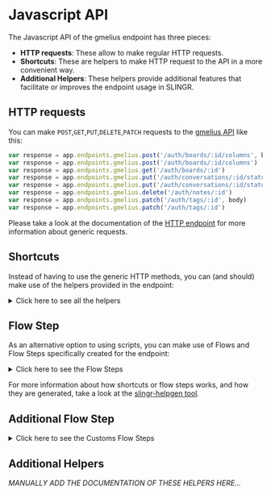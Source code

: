 # Javascript API

The Javascript API of the gmelius endpoint has three pieces:

- **HTTP requests**: These allow to make regular HTTP requests.
- **Shortcuts**: These are helpers to make HTTP request to the API in a more convenient way.
- **Additional Helpers**: These helpers provide additional features that facilitate or improves the endpoint usage in SLINGR.

## HTTP requests
You can make `POST`,`GET`,`PUT`,`DELETE`,`PATCH` requests to the [gmelius API](API_URL_HERE) like this:
```javascript
var response = app.endpoints.gmelius.post('/auth/boards/:id/columns', body)
var response = app.endpoints.gmelius.post('/auth/boards/:id/columns')
var response = app.endpoints.gmelius.get('/auth/boards/:id')
var response = app.endpoints.gmelius.put('/auth/conversations/:id/status', body)
var response = app.endpoints.gmelius.put('/auth/conversations/:id/status')
var response = app.endpoints.gmelius.delete('/auth/notes/:id')
var response = app.endpoints.gmelius.patch('/auth/tags/:id', body)
var response = app.endpoints.gmelius.patch('/auth/tags/:id')
```

Please take a look at the documentation of the [HTTP endpoint](https://github.com/slingr-stack/http-endpoint#javascript-api)
for more information about generic requests.

## Shortcuts

Instead of having to use the generic HTTP methods, you can (and should) make use of the helpers provided in the endpoint:
<details>
    <summary>Click here to see all the helpers</summary>

<br>

* API URL: '/token/introspection'
* HTTP Method: 'POST'
```javascript
app.endpoints.gmelius.token.introspection.post(bod)
```
---
* API URL: '/token/revocation'
* HTTP Method: 'POST'
```javascript
app.endpoints.gmelius.token.revocation.post(bod)
```
---
* API URL: '/auth/boards'
* HTTP Method: 'POST'
```javascript
app.endpoints.gmelius.boards.post(bod)
```
---
* API URL: '/auth/boards/:id/columns'
* HTTP Method: 'POST'
```javascript
app.endpoints.gmelius.boards.columns.post(id, bod)
```
---
* API URL: '/auth/boards/cards'
* HTTP Method: 'POST'
```javascript
app.endpoints.gmelius.boards.cards.post(bod)
```
---
* API URL: '/auth/boards/cards/:id/tags'
* HTTP Method: 'POST'
```javascript
app.endpoints.gmelius.boards.cards.tags.post(id, bod)
```
---
* API URL: '/auth/conversations/:id/notes'
* HTTP Method: 'POST'
```javascript
app.endpoints.gmelius.conversations.notes.post(id, bod)
```
---
* API URL: '/auth/conversations/:id/reply'
* HTTP Method: 'POST'
```javascript
app.endpoints.gmelius.conversations.reply.post(id, bod)
```
---
* API URL: '/auth/conversations/:id/tags'
* HTTP Method: 'POST'
```javascript
app.endpoints.gmelius.conversations.tags.post(id, bod)
```
---
* API URL: '/auth/sequences/enroll/:id'
* HTTP Method: 'POST'
```javascript
app.endpoints.gmelius.sequences.enroll.post(id, bod)
```
---
* API URL: '/auth/notes'
* HTTP Method: 'POST'
```javascript
app.endpoints.gmelius.notes.post(bod)
```
---
* API URL: '/auth/webhooks'
* HTTP Method: 'POST'
```javascript
app.endpoints.gmelius.webhooks.post(bod)
```
---
* API URL: '/me'
* HTTP Method: 'GET'
```javascript
app.endpoints.gmelius.me.get()
```
---
* API URL: '/auth/boards'
* HTTP Method: 'GET'
```javascript
app.endpoints.gmelius.boards.get()
```
---
* API URL: '/auth/boards/:id'
* HTTP Method: 'GET'
```javascript
app.endpoints.gmelius.boards.get(i)
```
---
* API URL: '/auth/boards/:id/columns'
* HTTP Method: 'GET'
```javascript
app.endpoints.gmelius.boards.columns.get(i)
```
---
* API URL: '/auth/boards/columns/:id'
* HTTP Method: 'GET'
```javascript
app.endpoints.gmelius.columns.get(i)
```
---
* API URL: '/auth/boards/:id/cards'
* HTTP Method: 'GET'
```javascript
app.endpoints.gmelius.boards.cards.get(i)
```
---
* API URL: '/auth/boards/cards/:id'
* HTTP Method: 'GET'
```javascript
app.endpoints.gmelius.cards.get(i)
```
---
* API URL: '/auth/sharedfolders'
* HTTP Method: 'GET'
```javascript
app.endpoints.gmelius.sharedfolders.get()
```
---
* API URL: '/auth/sharedfolders/:id'
* HTTP Method: 'GET'
```javascript
app.endpoints.gmelius.sharedfolders.get(i)
```
---
* API URL: '/auth/sharedfolders/:id/conversations'
* HTTP Method: 'GET'
```javascript
app.endpoints.gmelius.sharedfolders.conversations.get(i)
```
---
* API URL: '/auth/conversations/:id'
* HTTP Method: 'GET'
```javascript
app.endpoints.gmelius.conversations.get(i)
```
---
* API URL: '/auth/sequences'
* HTTP Method: 'GET'
```javascript
app.endpoints.gmelius.sequences.get()
```
---
* API URL: '/auth/sequences/:id'
* HTTP Method: 'GET'
```javascript
app.endpoints.gmelius.sequences.get(i)
```
---
* API URL: '/auth/webhooks'
* HTTP Method: 'GET'
```javascript
app.endpoints.gmelius.webhooks.get()
```
---
* API URL: '/auth/webhooks/:id'
* HTTP Method: 'GET'
```javascript
app.endpoints.gmelius.webhooks.get(i)
```
---
* API URL: '/auth/events'
* HTTP Method: 'GET'
```javascript
app.endpoints.gmelius.events.get()
```
---
* API URL: '/auth/boards/:id'
* HTTP Method: 'PUT'
```javascript
app.endpoints.gmelius.boards.put(id, bod)
```
---
* API URL: '/auth/conversations/:id/assignee'
* HTTP Method: 'PUT'
```javascript
app.endpoints.gmelius.conversations.assignee.put(id, bod)
```
---
* API URL: '/auth/conversations/:id/status'
* HTTP Method: 'PUT'
```javascript
app.endpoints.gmelius.conversations.status.put(id, bod)
```
---
* API URL: '/auth/notes/:id'
* HTTP Method: 'PUT'
```javascript
app.endpoints.gmelius.notes.put(id, bod)
```
---
* API URL: '/auth/boards/:id'
* HTTP Method: 'DELETE'
```javascript
app.endpoints.gmelius.boards.delete(i)
```
---
* API URL: '/auth/boards/columns/:id'
* HTTP Method: 'DELETE'
```javascript
app.endpoints.gmelius.boards.columns.delete(i)
```
---
* API URL: '/auth/boards/cards/:id'
* HTTP Method: 'DELETE'
```javascript
app.endpoints.gmelius.boards.cards.delete(i)
```
---
* API URL: '/auth/boards/cards/:id/tags/:tagId'
* HTTP Method: 'DELETE'
```javascript
app.endpoints.gmelius.boards.cards.tags.delete(id, tagI)
```
---
* API URL: '/auth/sequences/disenroll/:id'
* HTTP Method: 'DELETE'
```javascript
app.endpoints.gmelius.sequences.disenroll.delete(i)
```
---
* API URL: '/auth/notes/:id'
* HTTP Method: 'DELETE'
```javascript
app.endpoints.gmelius.notes.delete(i)
```
---
* API URL: '/auth/webhooks/:id'
* HTTP Method: 'DELETE'
```javascript
app.endpoints.gmelius.webhooks.delete(i)
```
---
* API URL: '/auth/boards/columns/:id'
* HTTP Method: 'PATCH'
```javascript
app.endpoints.gmelius.boards.columns.patch(id, bod)
```
---
* API URL: '/auth/boards/cards/:id'
* HTTP Method: 'PATCH'
```javascript
app.endpoints.gmelius.boards.cards.patch(id, bod)
```
---
* API URL: '/auth/tags/:id'
* HTTP Method: 'PATCH'
```javascript
app.endpoints.gmelius.tags.patch(id, bod)
```
---

</details>
    
## Flow Step

As an alternative option to using scripts, you can make use of Flows and Flow Steps specifically created for the endpoint: 
<details>
    <summary>Click here to see the Flow Steps</summary>

<br>



### Generic Flow Step

Generic flow step for full use of the entire endpoint and its services.

<h3>Inputs</h3>

<table>
    <thead>
    <tr>
        <th>Label</th>
        <th>Type</th>
        <th>Required</th>
        <th>Default</th>
        <th>Visibility</th>
        <th>Description</th>
    </tr>
    </thead>
    <tbody>
    <tr>
        <td>URL (Method)</td>
        <td>choice</td>
        <td>yes</td>
        <td> - </td>
        <td>Always</td>
        <td>
            This is the http method to be used against the endpoint. <br>
            Possible values are: <br>
            <i><strong>POST,GET,PUT,DELETE,PATCH</strong></i>
        </td>
    </tr>
    <tr>
        <td>URL (Path)</td>
        <td>choice</td>
        <td>yes</td>
        <td> - </td>
        <td>Always</td>
        <td>
            The url to which this endpoint will send the request. This is the exact service to which the http request will be made. <br>
            Possible values are: <br>
            <i><strong>/token/introspection<br>/token/revocation<br>/auth/boards<br>/auth/boards/{id}/columns<br>/auth/boards/cards<br>/auth/boards/cards/{id}/tags<br>/auth/conversations/{id}/notes<br>/auth/conversations/{id}/reply<br>/auth/conversations/{id}/tags<br>/auth/sequences/enroll/{id}<br>/auth/notes<br>/auth/webhooks<br>/me<br>/auth/boards<br>/auth/boards/{id}<br>/auth/boards/{id}/columns<br>/auth/boards/columns/{id}<br>/auth/boards/{id}/cards<br>/auth/boards/cards/{id}<br>/auth/sharedfolders<br>/auth/sharedfolders/{id}<br>/auth/sharedfolders/{id}/conversations<br>/auth/conversations/{id}<br>/auth/sequences<br>/auth/sequences/{id}<br>/auth/webhooks<br>/auth/webhooks/{id}<br>/auth/events<br>/auth/boards/{id}<br>/auth/conversations/{id}/assignee<br>/auth/conversations/{id}/status<br>/auth/notes/{id}<br>/auth/boards/{id}<br>/auth/boards/columns/{id}<br>/auth/boards/cards/{id}<br>/auth/boards/cards/{id}/tags/{tagId}<br>/auth/sequences/disenroll/{id}<br>/auth/notes/{id}<br>/auth/webhooks/{id}<br>/auth/boards/columns/{id}<br>/auth/boards/cards/{id}<br>/auth/tags/{id}<br></strong></i>
        </td>
    </tr>
    <tr>
        <td>Headers</td>
        <td>keyValue</td>
        <td>no</td>
        <td> - </td>
        <td>Always</td>
        <td>
            Used when you want to have a custom http header for the request.
        </td>
    </tr>
    <tr>
        <td>Query Params</td>
        <td>keyValue</td>
        <td>no</td>
        <td> - </td>
        <td>Always</td>
        <td>
            Used when you want to have a custom query params for the http call.
        </td>
    </tr>
    <tr>
        <td>Body</td>
        <td>json</td>
        <td>no</td>
        <td> - </td>
        <td>Always</td>
        <td>
            A payload of data can be sent to the server in the body of the request.
        </td>
    </tr>
    <tr>
        <td>Event</td>
        <td>dropDown</td>
        <td>no</td>
        <td> - </td>
        <td>Always</td>
        <td>
            Used to define event after the call. <br>
            Possible values are: <br>
            File Downloaded
        </td>
    </tr>
    <tr>
        <td>Override Settings</td>
        <td>boolean</td>
        <td>no</td>
        <td> false </td>
        <td>Always</td>
        <td></td>
    </tr>
    <tr>
        <td>Follow Redirect</td>
        <td>boolean</td>
        <td>no</td>
        <td> false </td>
        <td> overrideSettings </td>
        <td>Indicates that the resource has to be downloaded into a file instead of returning it in the response.</td>
    </tr>
    <tr>
        <td>Download</td>
        <td>boolean</td>
        <td>no</td>
        <td> false </td>
        <td> overrideSettings </td>
        <td>If true the method won't return until the file has been downloaded, and it will return all the information of the file.</td>
    </tr>
    <tr>
        <td>File name</td>
        <td>text</td>
        <td>no</td>
        <td></td>
        <td> overrideSettings </td>
        <td>If provided, the file will be stored with this name. If empty the file name will be calculated from the URL.</td>
    </tr>
    <tr>
        <td>Full response</td>
        <td> boolean </td>
        <td>no</td>
        <td> false </td>
        <td> overrideSettings </td>
        <td>Include extended information about response</td>
    </tr>
    <tr>
        <td>Connection Timeout</td>
        <td> number </td>
        <td>no</td>
        <td> 5000 </td>
        <td> overrideSettings </td>
        <td>Connect timeout interval, in milliseconds (0 = infinity).</td>
    </tr>
    <tr>
        <td>Read Timeout</td>
        <td> number </td>
        <td>no</td>
        <td> 60000 </td>
        <td> overrideSettings </td>
        <td>Read timeout interval, in milliseconds (0 = infinity).</td>
    </tr>
    </tbody>
</table>

<h3>Outputs</h3>

<table>
    <thead>
    <tr>
        <th>Name</th>
        <th>Type</th>
        <th>Description</th>
    </tr>
    </thead>
    <tbody>
    <tr>
        <td>response</td>
        <td>object</td>
        <td>
            Object resulting from the response to the endpoint call.
        </td>
    </tr>
    </tbody>
</table>


</details>

For more information about how shortcuts or flow steps works, and how they are generated, take a look at the [slingr-helpgen tool](https://github.com/slingr-stack/slingr-helpgen).

## Additional Flow Step


<details>
    <summary>Click here to see the Customs Flow Steps</summary>

<br>



### Custom Flow Steps Name

Description of Custom Flow Steps

*MANUALLY ADD THE DOCUMENTATION OF THESE FLOW STEPS HERE...*


</details>

## Additional Helpers
*MANUALLY ADD THE DOCUMENTATION OF THESE HELPERS HERE...*